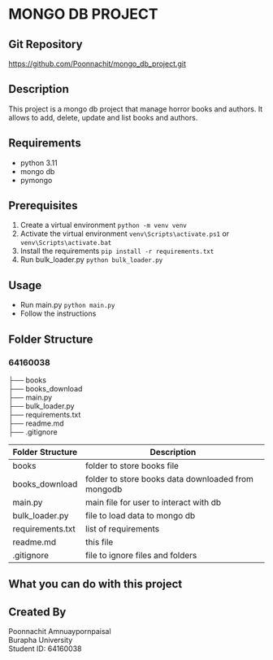 # MONGO DB PROJECT

## Git Repository
https://github.com/Poonnachit/mongo_db_project.git

## Description
This project is a mongo db project that manage horror books and authors. 
It allows to add, delete, update and list books and authors.

## Requirements
- python 3.11
- mongo db
- pymongo

## Prerequisites
1. Create a virtual environment `python -m venv venv`
2. Activate the virtual environment `venv\Scripts\activate.ps1` or `venv\Scripts\activate.bat`
3. Install the requirements  `pip install -r requirements.txt`
4. Run bulk_loader.py `python bulk_loader.py`

## Usage
- Run main.py `python main.py`
- Follow the instructions

## Folder Structure
### 64160038<br>
├── books <br>
├── books_download <br>
├── main.py <br>
├── bulk_loader.py <br>
├── requirements.txt <br>
├── readme.md <br>
├── .gitignore <br>

| Folder Structure   | Description                                          |
|--------------------|------------------------------------------------------|
| books              | folder to store books file                           |
| books_download     | folder to store books data downloaded from mongodb   |
| main.py            | main file for user to interact with db               |
| bulk_loader.py     | file to load data to mongo db                        |
| requirements.txt   | list of requirements                                 |
| readme.md          | this file                                            |
| .gitignore         | file to ignore files and folders                     |

## What you can do with this project


## Created By
Poonnachit Amnuaypornpaisal<br>
Burapha University<br>
Student ID: 64160038